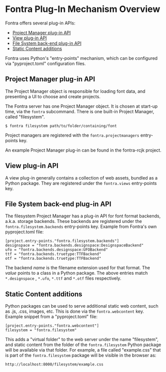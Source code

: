 # Fontra Plug-In Mechanism Overview

Fontra offers several plug-in APIs:

- [Project Manager plug-in API](#project-manager-plug-in-api)
- [View plug-in API](#view-plug-in-api)
- [File System back-end plug-in API](#file-system-back-end-plug-in-api)
- [Static Content additions](#static-content-additions)

Fontra uses Python's "entry-points" mechanism, which can be configured via
"pyproject.toml" configuration files.

## Project Manager plug-in API

The Project Manager object is responsible for loading font data, and presenting
a UI to choose and create projects.

The Fontra server has one Project Manager object. It is chosen at start-up time,
via the `fontra` subcommand. There is one built-in Project Manager, called
"filesystem".

    $ fontra filesystem path/to/folder/containing/font

Project managers are registered with the `fontra.projectmanagers` entry-points
key.

An example Project Manager plug-in can be found in the fontra-rcjk project.

## View plug-in API

A view plug-in generally contains a collection of web assets, bundled as a
Python package. They are registered under the `fontra.views` entry-points key.

## File System back-end plug-in API

The filesystem Project Manager has a plug-in API for font format backends,
a.k.a. storage backends. These backends are registered under the
`fontra.filesystem.backends` entry-points key. Example from Fontra's own
pyproject.toml file:

    [project.entry-points."fontra.filesystem.backends"]
    designspace = "fontra.backends.designspace:DesignspaceBackend"
    ufo = "fontra.backends.designspace:UFOBackend"
    ttf = "fontra.backends.truetype:TTFBackend"
    otf = "fontra.backends.truetype:TTFBackend"

The backend _name_ is the filename extension used for that format. The _value_
points to a class in a Python package. The above entries match `*.designspace`
, `*.ufo`, `*.ttf` and `*.otf` files respectively.

## Static Content additions

Python packages can be used to serve additional static web content, such as
.js, .css, images, etc. This is done via the `fontra.webcontent` key. Example
snippet from a "pyproject.toml" file:

    [project.entry-points."fontra.webcontent"]
    filesystem = "fontra.filesystem"

This adds a "virtual folder" to the web server under the name "filesystem", and
static content from the folder of the `fontra.filesystem` Python package will
be available via that folder. For example, a file called "example.css" that is
part of the `fontra.filesystem` package will be visible in the browser as:

    http://localhost:8000/filesystem/example.css

